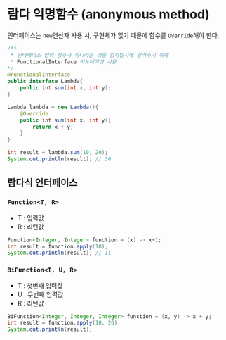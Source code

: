 # 람다 익명함수 (anonymous method)
인터페이스는 `new`연산자 사용 시, 구현체가 없기 때문에 함수를 `Override`해야 한다.

```java
/**
 * 인터페이스 안의 함수가 하나라는 것을 컴파일시에 알려주기 위해 
 * FunctionalInterface 어노테이션 사용
*/
@FunctionalInterface
public interface Lambda{
    public int sum(int x, int y);
}

Lambda lambda = new Lambda(){
    @Override
    public int sum(int x, int y){
        return x + y;
    }
}

int result = lambda.sum(10, 20);
System.out.println(result); // 30
```

## 람다식 인터페이스
### `Function<T, R>`
- T : 입력값
- R : 리턴값
```java
Function<Integer, Integer> function = (x) -> x+1;
int result = function.apply(10);
System.out.println(result); // 11
```

### `BiFunction<T, U, R>`
- T : 첫번째 입력값
- U : 두번째 입력값
- R : 리턴값
```java
BiFunction<Integer, Integer, Integer> function = (x, y) -> x + y;
int result = function.apply(10, 20);
System.out.println(result);
```
